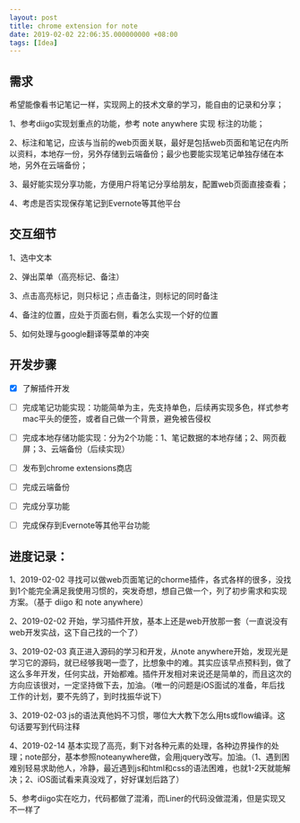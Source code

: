```yaml
---
layout: post
title: chrome extension for note
date: 2019-02-02 22:06:35.000000000 +08:00
tags: [Idea]
---
```


## 需求

希望能像看书记笔记一样，实现网上的技术文章的学习，能自由的记录和分享；

1、参考diigo实现划重点的功能，参考 note anywhere 实现 标注的功能；

2、标注和笔记，应该与当前的web页面关联，最好是包括web页面和笔记在内所以资料，本地存一份，另外存储到云端备份；最少也要能实现笔记单独存储在本地，另外在云端备份；

3、最好能实现分享功能，方便用户将笔记分享给朋友，配置web页面直接查看；

4、考虑是否实现保存笔记到Evernote等其他平台

## 交互细节

1、选中文本

2、弹出菜单（高亮标记、备注）

3、点击高亮标记，则只标记；点击备注，则标记的同时备注

4、备注的位置，应处于页面右侧，看怎么实现一个好的位置

5、如何处理与google翻译等菜单的冲突

## 开发步骤

- [x] 了解插件开发
- [ ] 完成笔记功能实现：功能简单为主，先支持单色，后续再实现多色，样式参考mac平头的便签，或者自己做一个背景，避免被告侵权
- [ ] 完成本地存储功能实现：分为2个功能：1、笔记数据的本地存储；2、网页截屏；3、云端备份（后续实现）
- [ ] 发布到chrome extensions商店
- [ ] 完成云端备份
- [ ] 完成分享功能
- [ ] 完成保存到Evernote等其他平台功能



## 进度记录：

1、2019-02-02 寻找可以做web页面笔记的chorme插件，各式各样的很多，没找到1个能完全满足我使用习惯的，突发奇想，想自己做一个，列了初步需求和实现方案。（基于 diigo 和 note anywhere）

2、2019-02-02 开始，学习插件开放，基本上还是web开放那一套（一直说没有web开发实战，这下自己找的一个了）

3、2019-02-03 真正进入源码的学习和开发，从note anywhere开始，发现光是学习它的源码，就已经够我喝一壶了，比想象中的难。其实应该早点预料到，做了这么多年开发，任何实战，开始都难。插件开发相对来说还是简单的，而且这次的方向应该很对，一定坚持做下去，加油。（唯一的问题是iOS面试的准备，年后找工作的计划，要不先鸽了，到时找振华说下）

3、2019-02-03 js的语法真他妈不习惯，哪位大大教下怎么用ts或flow编译。这句话要写到代码注释

4、2019-02-14 基本实现了高亮，剩下对各种元素的处理，各种边界操作的处理；note部分，基本参照noteanywhere做，会用jquery改写。加油。（1、遇到困难别轻易求助他人，冷静，最近遇到js和html和css的语法困难，也就1-2天就能解决；2、iOS面试看来真没戏了，好好谋划后路了）

5、参考diigo实在吃力，代码都做了混淆，而Liner的代码没做混淆，但是实现又不一样了